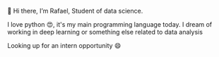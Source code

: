 👋 Hi there, I’m Rafael, Student of data science.

I love python 😍, it's my main programming language today.
I dream of working in deep learning or something else related to data analysis

Looking up for an intern opportunity 😄

